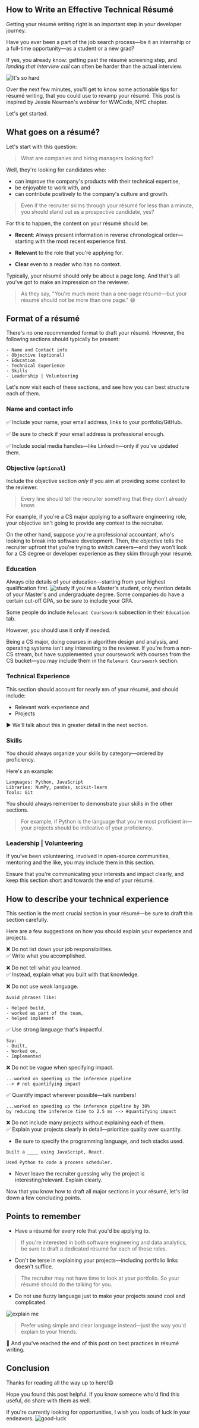 ## How to Write an Effective Technical Résumé

Getting your résumé writing right is an important step in your developer journey.

Have you ever been a part of the job search process—be it an internship or a full-time opportunity—as a student or a new grad? 

If yes, you already know: getting past the résumé screening step, and *landing that interview call* can often be harder than the actual interview.

![It's so hard](https://media.giphy.com/media/A5vvxQfVGVbInEXzTa/giphy.gif)

Over the next few minutes, you'll get to know some actionable tips for résumé writing, that you could use to revamp your résumé. This post is inspired by Jessie Newman's webinar for WWCode, NYC chapter.

Let's get started.

## What goes on a résumé?
Let's start with this question:
>What are companies and hiring managers looking for?

Well, they're looking for candidates who:
- can improve the company's products with their technical expertise,
- be enjoyable to work with, and
- can contribute positively to the company's culture and growth.

> Even if the recruiter skims through your résumé for less than a minute, you should stand out as a prospective candidate, yes?

For this to happen, the content on your résumé should be:
- **Recent**: Always present information in reverse chronological order—starting with the most recent experience first.
- **Relevant** to the role that you're applying for.

- **Clear** even to a reader who has no context.

Typically, your résumé should only be about a page long. And that's all you've got to make an impression on the reviewer.

> As they say, "You're much more than a one-page résumé—but your résumé should not be more than one page." 😄

## Format of a résumé
There's no one recommended format to draft your résumé. However, the following sections should typically be present:
```
- Name and Contact info
- Objective (optional)
- Education
- Technical Experience
- Skills
- Leadership | Volunteering
```
Let's now visit each of these sections, and see how you can best structure each of them.

### Name and contact info
✅ Include your name, your email address, links to your portfolio/GitHub.

✅ Be sure to check if your email address is professional enough.

✅ Include social media handles—like LinkedIn—only if you've updated them.


### Objective (`optional`)
Include the objective section *only* if you aim at providing some context to the reviewer.

> Every line should tell the recruiter something that they don't already know.

For example, if you're a CS major applying to a software engineering role, your objective isn't going to provide any context to the recruiter. 

On the other hand, suppose you're a professional accountant, who's looking to break into software development. Then, the objective tells the recruiter upfront that you're trying to switch careers—and they won't look for a CS degree or developer experience as they skim through your résumé.

### Education 
Always cite details of your education—starting from your highest qualification first. 
![study](https://media.giphy.com/media/6XX4V0O8a0xdS/giphy.gif)
If you're a Master's student, only mention details of your Master's and undergraduate degree. Some companies do have a certain cut-off GPA, so be sure to include your GPA.

Some people do include `Relevant Coursework` subsection in their `Education` tab.

However, you should use it only if needed.

Being a CS major, doing courses in algorithm design and analysis, and operating systems isn't any interesting to the reviewer. If you're from a non-CS stream, but have supplemented your coursework with courses from the CS bucket—you may include them in the `Relevant Coursework` section.

### Technical Experience
This section should account for nearly `80%` of your résumé, and should include:
- Relevant work experience and
- Projects

▶ We'll talk about this in greater detail in the next section.

### Skills
You should always organize your skills by category—ordered by proficiency.

Here's an example:
```
Languages: Python, JavaScript
Libraries: NumPy, pandas, scikit-learn
Tools: Git
```
You should always remember to demonstrate your skills in the other sections.

> For example, if Python is the language that you're most proficient in—your projects should be indicative of your proficiency.

### Leadership | Volunteering 
If you've been volunteering, involved in open-source communities, mentoring and the like, you may include them in this section.

Ensure that you're communicating your interests and impact clearly, and keep this section short and towards the end of your résumé.

## How to describe your technical experience 
This section is the most crucial section in your résumé—be sure to draft this section carefully.

Here are a few suggestions on how you should explain your experience and projects.

❌ Do not list down your job responsibilities. <br>
✅ Write what you accomplished.

❌ Do not tell what you learned. <br>
✅ Instead, explain what you built with that knowledge.

❌ Do not use weak language. <br>
```
Avoid phrases like:

- Helped build, 
- worked as part of the team,
- helped implement
```
✅ Use strong language that's impactful.
```
Say:
- Built,
- Worked on,
- Implemented
```
❌ Do not be vague when specifying impact. <br>
```
...worked on speeding up the inference pipeline 
--> # not quantifying impact
```
✅ Quantify impact wherever possible—talk numbers!
```
...worked on speeding up the inference pipeline by 30% 
by reducing the inference time to 2.5 ms --> #quantifying impact
```
❌ Do not include many projects without explaining each of them. <br>
✅ Explain your projects clearly in detail—prioritize quality over quantity.
- Be sure to specify the programming language, and tech stacks used.

```
Built a ____ using JavaScript, React.

Used Python to code a process scheduler.

```
- Never leave the recruiter guessing why the project is interesting/relevant. Explain clearly.

Now that you know how to draft all major sections in your résumé, let's list down a few concluding points.

## Points to remember 
- Have a résumé for every role that you'd be applying to.
> If you're interested in both software engineering and data analytics, be sure to draft a dedicated résumé for each of these roles. 
- Don't be terse in explaining your projects—including portfolio links doesn't suffice. 
> The recruiter may not have time to look at your portfolio. So your  résumé should do the talking for you. 
- Do not use fuzzy language just to make your projects sound cool and complicated.

![explain me](https://media.giphy.com/media/WsNbxuFkLi3IuGI9NU/giphy.gif)

> Prefer using simple and clear language instead—just the way you'd explain to your friends.

🎯 And you've reached the end of this post on best practices in résumé writing. 

## Conclusion
Thanks for reading all the way up to here!😄

Hope you found this post helpful. If you know someone who'd find this useful, do share with them as well.

If you're currently looking for opportunities, I wish you loads of luck in your endeavors. 
![good-luck](https://media.giphy.com/media/12XDYvMJNcmLgQ/giphy.gif)